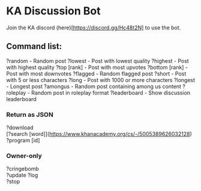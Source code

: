 # KA Discussion Bot

Join the KA discord (here)[https://discord.gg/Hc48t2N] to use the bot.

## Command list: 
?random - Random post
?lowest - Post with lowest quality
?highest - Post with highest quality
?top \[rank] - Post with most upvotes
?bottom \[rank] - Post with most downvotes
?flagged - Random flagged post
?short - Post with 5 or less characters
?long - Post with 1000 or more characters
?longest - Longest post
?amongus - Random post containing among us content
?roleplay - Random post in roleplay format
?leaderboard - Show discussion leaderboard

### Return as JSON
?download  
[?search \[word]](https://www.khanacademy.org/cs/-/5005389626032128) 
?program \[id]

### Owner-only
?cringebomb  
?update 
?log  
?stop